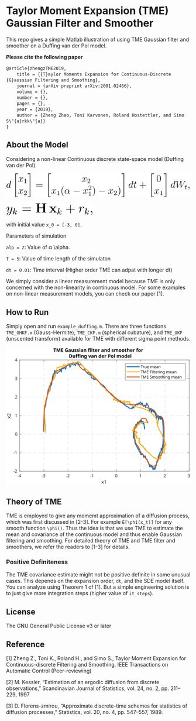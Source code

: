 # Taylor Moment Expansion (TME) Gaussian Filter and Smoother

This repo gives a simple Matlab illustration of using TME Gaussian filter and smoother on a Duffing van der Pol model.

**Please cite the following paper**
```
@article{zhengzTME2019,
	title = {{T}aylor Moments Expansion for Continuous-Discrete {G}aussian Filtering and Smoothing},
	journal = {arXiv preprint arXiv:2001.02466},
	volume = {},
	number = {},
	pages = {},
	year = {2019},
	author = {Zheng Zhao, Toni Karvonen, Roland Hostettler, and Simo S\"{a}rkk\"{a}}
}
```
## About the Model
Considering a non-linear Continuous discrete state-space model (Duffing van der Pol)

![](figs/dyn.svg)

![](figs/obs.svg)

with initial value `x_0 = [-3, 0]`. 


Parameters of simulation

`alp = 2`: Value of α \alpha. 

`T = 5`:   Value of time length of the simulaton

`dt = 0.01`: Time interval (Higher order TME can adpat with longer dt)


We simply consider a linear measurement model because TME is only concerned with the non-linearity in continuous model. For some examples on non-linear measurement models, you can check our paper [1].

## How to Run
Simply open and run `example_duffing.m`. There are three functions `TME_GHKF.m` (Gauss-Hermite), `TME_CKF.m` (spherical cubature), and `TME_UKF` (unscented transform) available for TME with different sigma point methods.

![](figs/duffing_result.svg)

## Theory of TME
TME is employed to give any momemt approximation of a diffusion process, which was first discussed in [2-3]. For example `E[\phi(x_t)]` for any smooth function `\phi()`. Thus the idea is that we use TME to estimate the mean and covariance of the continuous model and thus enable Gaussian filtering and smoothing. For detailed theory of TME and TME filter and smoothers, we refer the readers to [1-3] for details.

### Positive Definiteness
The TME covariance estimate might not be positive definite in some unusual cases. This depends on the expansion order, `dt`, and the SDE model itself. You can analyze using Theorem 1 of [1]. But a simple engineering solution is to just give more integration steps (higher value of `it_steps`).

## License

The GNU General Public License v3 or later

## Reference
[1] Zheng Z., Toni K., Roland H., and Simo S., Taylor Moment Expansion for Continuous-discrete Filtering and Smoothing. IEEE Transactions on Automatic Control (Peer-reviewing)

[2] M. Kessler, “Estimation of an ergodic diffusion from discrete observations,” Scandinavian Journal of Statistics, vol. 24, no. 2, pp. 211–229, 1997

[3] D. Florens-zmirou, “Approximate discrete-time schemes for statistics of diffusion processes,” Statistics, vol. 20, no. 4, pp. 547–557, 1989.
